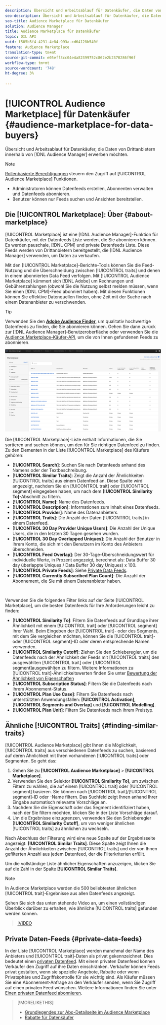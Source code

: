 ```yaml
---
description: Übersicht und Arbeitsablauf für Datenkäufer, die Daten von Drittanbietern innerhalb des Audience Managers erwerben möchten
seo-description: Übersicht und Arbeitsablauf für Datenkäufer, die Daten von Drittanbietern innerhalb des Audience Managers erwerben möchten
seo-title: Audience Marketplace für Datenkäufer
solution: Audience Manager
title: Audience Marketplace für Datenkäufer
topic: DIL API
uuid: f505b5f4-4231-4e84-993a-cd64128b540f
feature: Audience Marketplace
translation-type: tm+mt
source-git-commit: e05eff3cc04e4a82399752c862e2b2370286f96f
workflow-type: tm+mt
source-wordcount: '748'
ht-degree: 3%

---
```



# [!UICONTROL Audience Marketplace] für Datenkäufer  {#audience-marketplace-for-data-buyers}

Übersicht und Arbeitsablauf für Datenkäufer, die Daten von Drittanbietern innerhalb von [!DNL Audience Manager] erwerben möchten.

>[!NOTE]
>[Rollenbasierte Berechtigungen](../../../reporting/reports-dashboard.md) steuern den Zugriff auf [!UICONTROL Audience Marketplace] Funktionen.
>
>* Administratoren können Datenfeeds erstellen, Abonnenten verwalten und Datenfeeds abonnieren.
>* Benutzer können nur Feeds suchen und Ansichten bereitstellen.


## Die [!UICONTROL Marketplace]: Über {#about-marketplace}

[!UICONTROL Marketplace] ist eine [!DNL Audience Manager]-Funktion für Datenkäufer, mit der Datenfeeds Liste werden, die Sie abonnieren können. Es werden pauschale, [!DNL CPM] und private Datenfeeds Liste. Diese Feeds werden von Drittanbietern bereitgestellt, die [!DNL Audience Manager] verwenden, um Daten zu verkaufen.

Mit den [!UICONTROL Marketplace]-Berichte-Tools können Sie die Feed-Nutzung und die Überschneidung zwischen [!UICONTROL traits] und denen in einem abonnierten Data Feed verfolgen. Mit [!UICONTROL Audience Marketplace] kümmert sich [!DNL Adobe] um Rechnungen und Gebührenzahlungen (obwohl Sie die Nutzung selbst melden müssen, wenn Sie einen [!DNL CPM]-Feed abonniert haben). Mit diesen Funktionen können Sie effektive Datenquellen finden, ohne Zeit mit der Suche nach einem Datenanbieter zu verschwenden.

>[!TIP]
>
>Verwenden Sie den **[Adobe Audience Finder](https://www.adobe-audience-finder.com/)**, um qualitativ hochwertige Datenfeeds zu finden, die Sie abonnieren können. Gehen Sie dann zurück zur [!DNL Audience Manager]-Benutzeroberfläche oder verwenden Sie die [Audience Marketplace-Käufer-API](https://bank.demdex.com/portal/swagger/index.html#/Audience_Marketplace_Buyer_API), um die von Ihnen gefundenen Feeds zu abonnieren.

![Käufermarktplatz-overview](assets/buyer-marketplace-overview.png)

Die [!UICONTROL Marketplace]-Liste enthält Informationen, die Sie sortieren und suchen können, um den für Sie richtigen Datenfeed zu finden. Zu den Elementen in der Liste [!UICONTROL Marketplace] des Käufers gehören:

* **[!UICONTROL Search]**: Suchen Sie nach Datenfeeds anhand des Namens oder der Textbeschreibung.
* **[!UICONTROL Similar Traits]**: Zeigt die Anzahl der Ähnlichkeiten  [!UICONTROL traits] aus einem Datenfeed an. Diese Spalte wird angezeigt, nachdem Sie ein [!UICONTROL trait] oder [!UICONTROL segment] eingegeben haben, um nach dem **[!UICONTROL Similarity To]**-Abschnitt zu filtern.
* **[!UICONTROL Name]**: Name des Datenfeeds.
* **[!UICONTROL Description]**: Informationen zum Inhalt eines Datenfeeds.
* **[!UICONTROL Provider]**: Name des Datenanbieters.
* **[!UICONTROL Traits]**: Die Anzahl der Daten  [!UICONTROL traits] in einem Datenfeed.
* **[!UICONTROL 30 Day Provider Unique Users]**: Die Anzahl der Unique Users, die in den letzten 30 Tagen gesehen wurden.
* **[!UICONTROL 30 Day Overlapped Uniques]**: Die Anzahl der Benutzer in Ihrem Konto, die sich mit den Benutzern im Konto des Anbieters überschneiden.
* **[!UICONTROL Feed Overlap]**: Der 30-Tage-Überschneidungswert für individuelle Werte, in Prozent angezeigt, berechnet als: Data Buffer 30 day überlappte Uniques / Data Buffer 30 day Uniques) x 100.
* **[!UICONTROL Private Feeds]**: Siehe  [Private Data Feeds](../../../features/audience-marketplace/marketplace-private-feeds.md).
* **[!UICONTROL Currently Subscribed Plan Count]**: Die Anzahl der Abonnement, die Sie mit einem Datenanbieter haben.

 

Verwenden Sie die folgenden Filter links auf der Seite [!UICONTROL Marketplace], um die besten Datenfeeds für Ihre Anforderungen leicht zu finden:

* **[!UICONTROL Similarity To]**: Filtern Sie Datenfeeds auf Grundlage ihrer Ähnlichkeit mit einem  [!UICONTROL trait] oder  [!UICONTROL segment] Ihrer Wahl. Beim Eingeben der [!UICONTROL trait]- oder des Segments, mit dem Sie vergleichen möchten, können Sie die [!UICONTROL trait]- oder [!UICONTROL segment]-ID oder deren entsprechende Namen verwenden.
* **[!UICONTROL Similarity Cutoff]**: Ziehen Sie den Schieberegler, um die Datenfeeds nach der Ähnlichkeit der Feeds mit  [!UICONTROL traits] den ausgewählten  [!UICONTROL trait] oder  [!UICONTROL segment]ausgewählten zu filtern. Weitere Informationen zu [!UICONTROL trait]-Ähnlichkeitswerten finden Sie unter [Bewertung der Ähnlichkeit von Eigenschaften](../../segments/trait-recommendations.md#trait-similarity-score)
* **[!UICONTROL Subscription Status]**: Filtern Sie die Datenfeeds nach Ihrem Abonnement-Status.
* **[!UICONTROL Plan Use Case]**: Filtern Sie Datenfeeds nach unterstützten Anwendungsfällen:  **[!UICONTROL Activation]**,  **[!UICONTROL Segments and Overlap]** und  **[!UICONTROL Modelling]**.
* **[!UICONTROL Plan Unit]**: Filtern Sie Datenfeeds nach ihrem Preistyp.

## Ähnliche [!UICONTROL Traits] {#finding-similar-traits}

[!UICONTROL Audience Marketplace] gibt Ihnen die Möglichkeit,  [!UICONTROL traits] aus verschiedenen Datenfeeds zu suchen, basierend auf deren Ähnlichkeit mit Ihren vorhandenen  [!UICONTROL traits] oder Segmenten. So geht das:

1. Gehen Sie zu **[!UICONTROL Audience Marketplace]** > **[!UICONTROL Marketplace]**.
2. Verwenden Sie den Selektor **[!UICONTROL Similarity To]**, um zwischen Filtern zu wählen, die auf einem [!UICONTROL trait] oder [!UICONTROL segment] basieren. Sie können nach [!UICONTROL trait]/[!UICONTROL segment]-ID oder -Name filtern. Das Suchfeld zeigt Ihnen anhand Ihrer Eingabe automatisch relevante Vorschläge an.
3. Nachdem Sie die Eigenschaft oder das Segment identifiziert haben, nach der Sie filtern möchten, klicken Sie in der Liste Vorschläge darauf.
4. Um die Ergebnisse einzugrenzen, verwenden Sie den Schieberegler **[!UICONTROL Similarity Cutoff]**, um von weniger ähnlichen [!UICONTROL traits] zu ähnlichen zu wechseln.

Nach Abschluss der Filterung wird eine neue Spalte auf der Ergebnisseite angezeigt: **[!UICONTROL Similar Traits]**. Diese Spalte zeigt Ihnen die Anzahl der Ähnlichkeiten zwischen [!UICONTROL traits] und der von Ihnen gefilterten Anzahl aus jedem Datenfeed, der die Filterkriterien erfüllt.

Um die vollständige Liste ähnlicher Eigenschaften anzuzeigen, klicken Sie auf die Zahl in der Spalte **[!UICONTROL Similar Traits]**.

>[!NOTE]
>
> In Audience Marketplace werden die 500 beliebtesten ähnlichen [!UICONTROL trait]-Ergebnisse aus allen Datenfeeds angezeigt.

Sehen Sie sich das unten stehende Video an, um einen vollständigen Überblick darüber zu erhalten, wie ähnliche [!UICONTROL traits] gefunden werden können.

>[!VIDEO](https://video.tv.adobe.com/v/29370/)

## Private Daten-Feeds {#private-data-feeds}

In der Liste [!UICONTROL Marketplace] werden manchmal der Name des Anbieters und [!UICONTROL trait]-Daten als privat gekennzeichnet. Dies bedeutet einen [privaten Datenfeed](../../../features/audience-marketplace/marketplace-private-feeds.md). Mit einem privaten Datenfeed können Verkäufer den Zugriff auf ihre Daten einschränken. Verkäufer können Feeds privat gestalten, wenn sie spezielle Angebote, Rabatte oder wenn Privatsphäre und Zugriffskontrolle für sie wichtig sind. Als Käufer müssen Sie eine Abonnement-Anfrage an den Verkäufer senden, wenn Sie Zugriff auf einen privaten Feed wünschen. Weitere Informationen finden Sie unter [Einen privaten Datenfeed abonnieren](../../../features/audience-marketplace/marketplace-data-buyers/marketplace-manage-subscriptions.md#subscript-private-data-feed).

>[!MORELIKETHIS]
>
>* [Grundlegendes zur Abo-Detailseite im Audience Marketplace](../../../features/audience-marketplace/marketplace-data-buyers/marketplace-manage-subscriptions.md#marketplace-buyer-details)
>* [Rabatte für Datenkäufer](../../../features/audience-marketplace/marketplace-data-buyers/marketplace-manage-subscriptions.md#buyer-discount)


